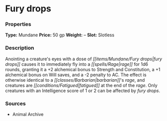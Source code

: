 ﻿---
Title: "Fury drops"
Type: "Mundane"
Price: "50 gp"
Weight: "–"
Slot: "Slotless"
Description: |
  "Anointing a creature's eyes with a dose of fury drops causes it to immediately fly into a rage for 1d6 rounds, granting it a +2 alchemical bonus to Strength and Constitution, a +1 alchemical bonus on Will saves, and a -2 penalty to AC. The effect is otherwise identical to a barbarian's rage, and creatures are fatigued at the end of the rage. Only creatures with an Intelligence score of 1 or 2 can be affected by fury drops."
Sources: "['Animal Archive']"
---

# Fury drops

### Properties

**Type:** Mundane **Price:** 50 gp **Weight:** – **Slot:** Slotless

### Description

Anointing a creature's eyes with a dose of _[[items/Mundane/Fury drops|fury drops]]_ causes it to immediately fly into a _[[spells/Rage|rage]]_ for 1d6 rounds, granting it a +2 alchemical bonus to Strength and Constitution, a +1 alchemical bonus on Will saves, and a -2 penalty to AC. The effect is otherwise identical to a _[[classes/Barbarian|barbarian]]_'s _rage_, and creatures are _[[conditions/Fatigued|fatigued]]_ at the end of the _rage_. Only creatures with an Intelligence score of 1 or 2 can be affected by _fury drops_.

### Sources

* Animal Archive
